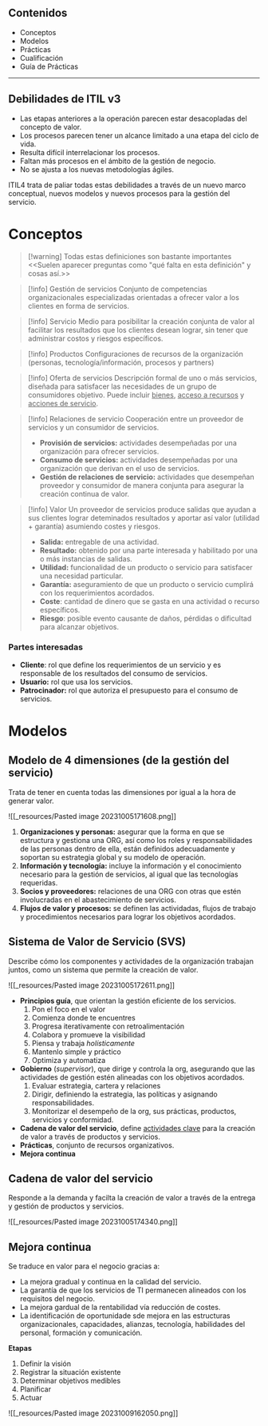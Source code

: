 ## Contenidos
- Conceptos
- Modelos
- Prácticas
- Cualificación
- Guía de Prácticas
---
## Debilidades de ITIL v3
- Las etapas anteriores a la operación parecen estar desacopladas del concepto
de valor.
- Los procesos parecen tener un alcance limitado a una etapa del ciclo de vida.
- Resulta difícil interrelacionar los procesos.
- Faltan más procesos en el ámbito de la gestión de negocio.
- No se ajusta a los nuevas metodologías ágiles.

ITIL4 trata de paliar todas estas debilidades a través de un nuevo marco conceptual, nuevos modelos y nuevos procesos para la gestión del servicio.

# Conceptos
> [!warning] Todas estas definiciones son bastante importantes
> <<Suelen aparecer preguntas como "qué falta en esta definición" y cosas así.>>

> [!info] Gestión de servicios
> Conjunto de competencias organizacionales especializadas orientadas a ofrecer valor a los clientes en forma de servicios.

> [!info] Servicio
> Medio para posibilitar la creación conjunta de valor al facilitar los resultados que los clientes desean lograr, sin tener que administrar costos y riesgos específicos.
>

> [!info] Productos
> Configuraciones de recursos de la organización (personas, tecnología/información, procesos y partners)

> [!info] Oferta de servicios
> Descripción formal de uno o más servicios, diseñada para satisfacer las necesidades de un grupo de consumidores objetivo. Puede incluir <u>bienes</u>, <u>acceso a recursos</u> y <u>acciones de servicio</u>.

> [!info] Relaciones de servicio
> Cooperación entre un proveedor de servicios y un consumidor de servicios.
> - **Provisión de servicios:** actividades desempeñadas por una organización para ofrecer servicios.
> - **Consumo de servicios:** actividades desempeñadas por una organización que derivan en el uso de servicios.
> - **Gestión de relaciones de servicio:** actividades que desempeñan proveedor y consumidor de manera conjunta para asegurar la creación continua de valor.

> [!info] Valor
> Un proveedor de servicios produce salidas que ayudan a sus clientes lograr deteminados resultados y aportar así valor (utilidad + garantía) asumiendo costes y riesgos.
> - **Salida:** entregable de una actividad.
> - **Resultado:** obtenido por una parte interesada y habilitado por una o más instancias de salidas.
> - **Utilidad:** funcionalidad de un producto o servicio para satisfacer una necesidad particular.
> - **Garantía:** aseguramiento de que un producto o servicio cumplirá con los requerimientos acordados.
> - **Coste**: cantidad de dinero que se gasta en una actividad o recurso específicos.
> - **Riesgo**: posible evento causante de daños, pérdidas o dificultad para alcanzar objetivos.

### Partes interesadas
- **Cliente**: rol que define los requerimientos de un servicio y es responsable de los resultados del consumo de servicios.
- **Usuario:** rol que usa los servicios.
- **Patrocinador:** rol que autoriza el presupuesto para el consumo de servicios.

# Modelos

## Modelo de 4 dimensiones (de la gestión del servicio)
Trata de tener en cuenta todas las dimensiones por igual a la hora de generar valor.

![[_resources/Pasted image 20231005171608.png]]

1. **Organizaciones y personas:** asegurar que la forma en que se estructura y gestiona una ORG, así como los roles y responsabilidades de las personas dentro de ella, están definidos adecuadamente y soportan su estrategia global y su modelo de operación.
2. **Información y tecnología:** incluye la información y el conocimiento necesario para la gestión de servicios, al igual que las tecnologías requeridas.
3. **Socios y proveedores:** relaciones de una ORG con otras que estén involucradas en el abastecimiento de servicios.
4. **Flujos de valor y procesos:** se definen las actividadas, flujos de trabajo y procedimientos necesarios para lograr los objetivos acordados.

## Sistema de Valor de Servicio (SVS)
Describe cómo los componentes y actividades de la organización trabajan juntos, como un sistema que permite la creación de valor.

![[_resources/Pasted image 20231005172611.png]]

- **Principios guía**, que orientan la gestión eficiente de los servicios.
	1. Pon el foco en el valor
	2. Comienza donde te encuentres
	3. Progresa iterativamente con retroalimentación
	4. Colabora y promueve la visibilidad
	5. Piensa y trabaja *holísticamente*
	6. Mantenlo simple y práctico
	7. Optimiza y automatiza
- **Gobierno** (*supervisor*), que dirige y controla la org, asegurando que las actividades de gestión estén alineadas con los objetivos acordados.
	1. Evaluar estrategia, cartera y relaciones
	2. Dirigir, definiendo la estrategia, las políticas y asignando responsabilidades.
	3. Monitorizar el desempeño de la org, sus prácticas, productos, servicios y conformidad.
- **Cadena de valor del servicio**, define <u>actividades clave</u> para la creación de valor a través de productos y servicios.
- **Prácticas**, conjunto de recursos organizativos.
- **Mejora continua**

## Cadena de valor del servicio
Responde a la demanda y facilta la creación de valor a través de la entrega y gestión de productos y servicios.

![[_resources/Pasted image 20231005174340.png]]

## Mejora continua
Se traduce en valor para el negocio gracias a:
- La mejora gradual y continua en la calidad del servicio.
- La garantía de que los servicios de TI permanecen alineados con los requisitos del negocio.
- La mejora gardual de la rentabilidad vía reducción de costes.
- La identificación de oportunidade sde mejora en las estructuras organizacionales, capacidades, alianzas, tecnología, habilidades del personal, formación y comunicación.

**Etapas**
1. Definir la visión
2. Registrar la situación existente
3. Determinar objetivos medibles
4. Planificar
5. Actuar

![[_resources/Pasted image 20231009162050.png]]